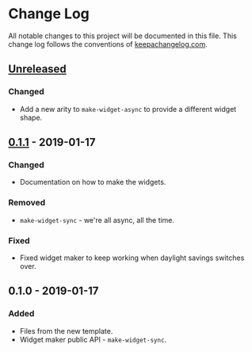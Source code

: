 # Change Log
All notable changes to this project will be documented in this file. This change log follows the conventions of [keepachangelog.com](http://keepachangelog.com/).

## [Unreleased]
### Changed
- Add a new arity to `make-widget-async` to provide a different widget shape.

## [0.1.1] - 2019-01-17
### Changed
- Documentation on how to make the widgets.

### Removed
- `make-widget-sync` - we're all async, all the time.

### Fixed
- Fixed widget maker to keep working when daylight savings switches over.

## 0.1.0 - 2019-01-17
### Added
- Files from the new template.
- Widget maker public API - `make-widget-sync`.

[Unreleased]: https://github.com/your-name/duct-profile/compare/0.1.1...HEAD
[0.1.1]: https://github.com/your-name/duct-profile/compare/0.1.0...0.1.1
